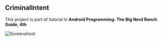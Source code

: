 ## CriminalIntent ##
This project is part of tutorial in **Android Programming: The Big Nerd Ranch Guide, 4th**

![Screenshoot](https://github.com/shaolim/CriminalIntent/blob/master/screenshots/app_screen.png)